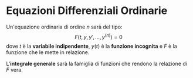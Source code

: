 # Equazioni Differenziali Ordinarie

Un'equazione ordinaria di ordine $n$ sarà del tipo:
$$F(t, y, y', ..., y^{(n)}) = 0$$
dove $t$ è la **variabile indipendente**, $y(t)$ è la **funzione incognita** e $F$ è la funzione che le mette in relazione.

L'**integrale generale** sarà la famiglia di funzioni che rendono la relazione di $F$ vera.
